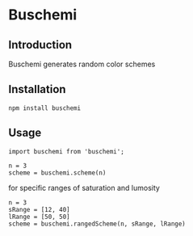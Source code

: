 # Buschemi

## Introduction
Buschemi generates random color schemes

## Installation
```
npm install buschemi
```

## Usage
```
import buschemi from 'buschemi';

n = 3
scheme = buschemi.scheme(n)
```

for specific ranges of saturation and lumosity
```
n = 3
sRange = [12, 40]
lRange = [50, 50]
scheme = buschemi.rangedScheme(n, sRange, lRange)
```
